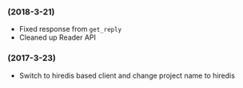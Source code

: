 ### (2018-3-21)

* Fixed response from `get_reply`
* Cleaned up Reader API

### (2017-3-23)

* Switch to hiredis based client and change project name to hiredis

